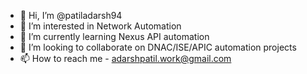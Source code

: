 - 👋 Hi, I’m @patiladarsh94
- 👀 I’m interested in Network Automation 
- 🌱 I’m currently learning Nexus API automation
- 💞️ I’m looking to collaborate on DNAC/ISE/APIC automation projects
- 📫 How to reach me - adarshpatil.work@gmail.com

<!---
patiladarsh94/patiladarsh94 is a ✨ special ✨ repository because its `README.md` (this file) appears on your GitHub profile.
You can click the Preview link to take a look at your changes.
--->
